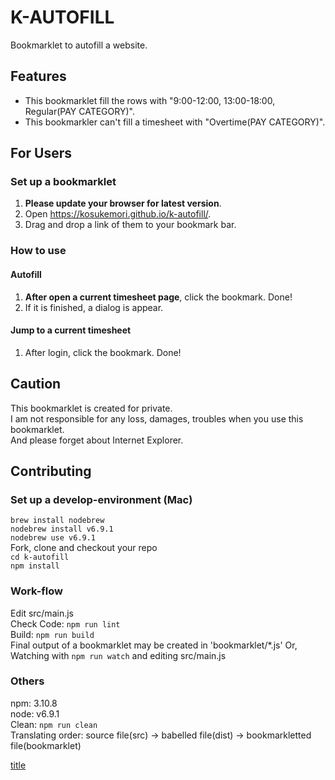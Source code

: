 K-AUTOFILL
====

Bookmarklet to autofill a website.

## Features
- This bookmarklet fill the rows with "9:00-12:00, 13:00-18:00, Regular(PAY CATEGORY)".  
- This bookmarkler can't fill a timesheet with "Overtime(PAY CATEGORY)".  

## For Users
### Set up a bookmarklet
1. **Please update your browser for latest version**.  
2. Open https://kosukemori.github.io/k-autofill/.
3. Drag and drop a link of them to your bookmark bar.

### How to use
#### Autofill
1. **After open a current timesheet page**, click the bookmark. Done!  
2. If it is finished, a dialog is appear.  

#### Jump to a current timesheet
1. After login, click the bookmark. Done!  

## Caution
This bookmarklet is created for private.  
I am not responsible for any loss, damages, troubles when you use this bookmarklet.  
And please forget about Internet Explorer.

## Contributing
### Set up a develop-environment (Mac)
`brew install nodebrew`  
`nodebrew install v6.9.1`  
`nodebrew use v6.9.1`  
Fork, clone and checkout your repo  
`cd k-autofill`  
`npm install`  
### Work-flow
Edit src/main.js  
Check Code: `npm run lint`  
Build: `npm run build`  
Final output of a bookmarklet may be created in 'bookmarklet/*.js'
Or, Watching with `npm run watch` and editing src/main.js  
### Others
npm: 3.10.8  
node: v6.9.1  
Clean: `npm run clean`  
Translating order: source file(src) -> babelled file(dist) -> bookmarkletted file(bookmarklet)


<a href="javascript:(function(){function%20_asyncToGenerator(a){return%20function(){var%20b=a.apply(this,arguments);return%20new%20Promise(function(d,c){function%20a(g,h){try{var%20e=b[g](h);var%20f=e.value}catch(a){c(a);return}if(e.done){d(f)}else{return%20Promise.resolve(f).then(function(b){a('next',b)},function(b){a('throw',b)})}}return%20a('next')})}}(function(b,c){let%20a=c;a=document.createElement('script');a.src='https://ajax.googleapis.com/ajax/libs/jquery/3.1.1/jquery.min.js';a.onload=function(){b(jQuery.noConflict(true))};document.body.appendChild(a)}(function(a){let%20c=(()=%3E{var%20d=_asyncToGenerator(function*(){console.log('Start:%20Add%20rows');while(true){const%20e=top.frames.ADMIN_CENTER.document.body;const%20d=a('table.reportTable%20%3E%20tbody%20%3E%20.firstRow',e);let%20c=0;for(;c%3Cd.length;c+=1){const%20f=a(d[c]).find('.dateLabel%20%3E%20div').text();if(!f.match(/Sat|Sun/)){const%20h=a(d[c]).find('.icon-plus_circle_16');if(h.length%3E0){h.click();yield%20b(2200);break}}}if(!(c%3Cd.length)){break}}console.log('End:%20Add%20rows');console.log('Start:%20Fill%20Rows%20%26%20Click%20Regular');const%20e=top.frames.ADMIN_CENTER.document.body;const%20d=a('table.reportTable%20%3E%20tbody%20%3E%20.firstRow',e);for(let%20c=0;c%3Cd.length;c+=1){const%20f=a(d[c]).find('.dateLabel%20%3E%20div').text();if(!f.match(/Sat|Sun/)){a(d[c]).find('.clockLeft%20input').attr('value','9:00a');a(d[c]).find('.clockRight%20input').attr('value','12:00p');a(d[c]).next().find('.clockLeft%20input').attr('value','1:00p');a(d[c]).next().find('.clockRight%20input').attr('value','6:00p');a(a(d[c]).find('.icon-List_18')[1]).click();yield%20b(2e3);let%20g=top.frames.ADMIN_CENTER.frames.PopupBodyFrame.document.body;a('.reportTable%20td:contains(%22Regular%22)',g).prev().find('a').click();yield%20b(1e3);a(a(d[c]).next().find('.icon-List_18')[1]).click();yield%20b(2e3);g=top.frames.ADMIN_CENTER.frames.PopupBodyFrame.document.body;a('.reportTable%20td:contains(%22Regular%22)',g).prev().find('a').click();yield%20b(1e3)}}console.log('End:%20Fill%20Rows%20%26%20Click%20Regular');alert('Autofill%20is%20finished!')});return%20function%20a(){return%20d.apply(this,arguments)}})();function%20b(a){return%20new%20Promise(resolve=%3EsetTimeout(resolve,a))}c();return%20this}))}())">title</a>
</a>
